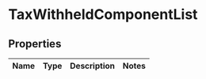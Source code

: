 
# TaxWithheldComponentList

## Properties
Name | Type | Description | Notes
------------ | ------------- | ------------- | -------------



